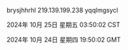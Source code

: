 brysjhhrhl 219.139.199.238 yqqlmgsycl

2024年 10月 25日 星期五 03:50:02 CST

2024年 10月 24日 星期四 19:50:02 GMT
